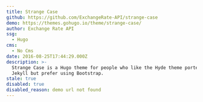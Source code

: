 ```yaml
---
title: Strange Case
github: https://github.com/ExchangeRate-API/strange-case
demo: https://themes.gohugo.io/theme/strange-case/
author: Exchange Rate API
ssg:
  - Hugo
cms:
  - No Cms
date: 2016-08-25T17:44:29.000Z
description: >-
  Strange Case is a Hugo theme for people who like the Hyde theme ported from
  Jekyll but prefer using Bootstrap.
stale: true
disabled: true
disabled_reason: demo url not found
---
```

